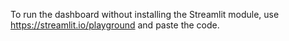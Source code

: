 To run the dashboard without installing the Streamlit module, use https://streamlit.io/playground and paste the code. 
